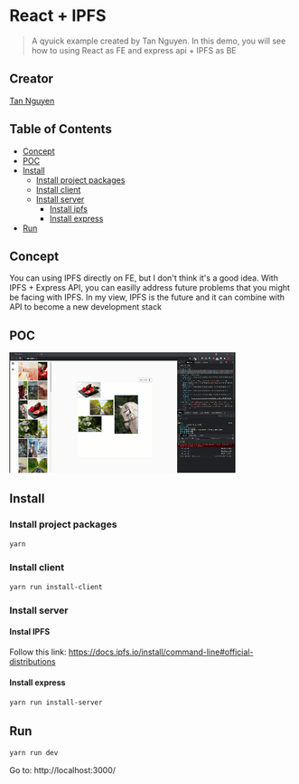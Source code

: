 # React + IPFS

> A qyuick example created by Tan Nguyen. In this demo, you will see how to using React as FE and express api + IPFS as BE

## Creator

[Tan Nguyen](https://github.com/tannguyen248)

## Table of Contents

- [Concept](#concept)
- [POC](#poc)
- [Install](#install)
  - [Install project packages](#install-project-packages)
  - [Install client](#install-client)
  - [Install server](#install-server)
    - [Install ipfs](#install-ipfs)
    - [Install express](#install-express)
- [Run](#run)

## Concept

You can using IPFS directly on FE, but I don't think it's a good idea. With IPFS + Express API, you can easilly address future problems that you might be facing with IPFS. In my view, IPFS is the future and it can combine with API to become a new development stack

## POC

![proof-of-concept](demo.gif)

## Install

### Install project packages

```bash
yarn
```

### Install client

```bash
yarn run install-client
```

### Install server

#### Instal IPFS

Follow this link: https://docs.ipfs.io/install/command-line#official-distributions

#### Install express

```sh
yarn run install-server
```

## Run

```sh
yarn run dev
```

Go to: http://localhost:3000/
